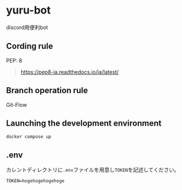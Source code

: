 # yuru-bot
discord用便利bot

## Cording rule
PEP: 8
> https://pep8-ja.readthedocs.io/ja/latest/

## Branch operation rule
Git-Flow

## Launching the development environment
```
docker compose up
```

## .env
カレントディレクトリに`.env`ファイルを用意し`TOKEN`を記述してください。
```
TOKEN=hogehogehogehoge
```
